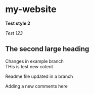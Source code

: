 # my-website

**Test style 2**

*Test 123*

## The second large heading
Changes in example branch\
THis is test new cotent

Readme file updated in a branch

Adding a new comments here
